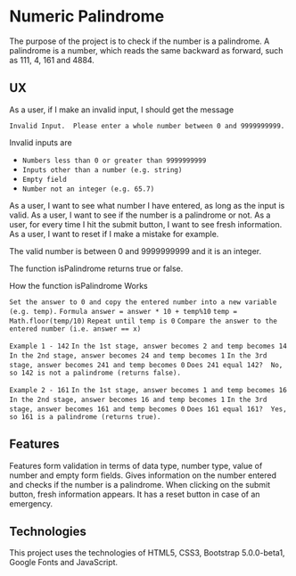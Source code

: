 # Numeric Palindrome

The purpose of the project is to check if the number is a palindrome.  A palindrome
is a number, which reads the same backward as forward, such as 111, 4, 161 and 4884.

## UX

As a user, if I make an invalid input, I should get the message

`Invalid Input.  Please enter a whole number between 0 and 9999999999.`

Invalid inputs are
* `Numbers less than 0 or greater than 9999999999`
* `Inputs other than a number (e.g. string)`
* `Empty field`
* `Number not an integer (e.g. 65.7)`

As a user, I want to see what number I have entered, as long as the input is valid.
As a user, I want to see if the number is a palindrome or not.
As a user, for every time I hit the submit button, I want to see fresh information.
As a user, I want to reset if I make a mistake for example.

The valid number is between 0 and 9999999999 and it is an integer.

The function isPalindrome returns true or false.

How the function isPalindrome Works

`Set the answer to 0 and copy the entered number into a new variable (e.g. temp).`
`Formula answer = answer * 10 + temp%10`
`temp = Math.floor(temp/10)`
`Repeat until temp is 0`
`Compare the answer to the entered number (i.e. answer == x)`

`Example 1 - 142`
`In the 1st stage, answer becomes 2 and temp becomes 14`
`In the 2nd stage, answer becomes 24 and temp becomes 1`
`In the 3rd stage, answer becomes 241 and temp becomes 0`
`Does 241 equal 142?  No, so 142 is not a palindrome (returns false).`

`Example 2 - 161`
`In the 1st stage, answer becomes 1 and temp becomes 16`
`In the 2nd stage, answer becomes 16 and temp becomes 1`
`In the 3rd stage, answer becomes 161 and temp becomes 0`
`Does 161 equal 161?  Yes, so 161 is a palindrome (returns true).`


## Features

Features form validation in terms of data type, number type, value of number and empty form fields.
Gives information on the number entered and checks if the number is a palindrome.
When clicking on the submit button, fresh information appears.  It has a reset button in case of
an emergency.

## Technologies

This project uses the technologies of HTML5, CSS3, Bootstrap 5.0.0-beta1, Google Fonts and JavaScript.

